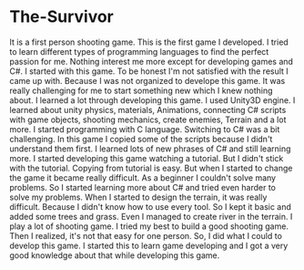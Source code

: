 # The-Survivor
It is a first person shooting game. This is the first game I developed. I tried to learn different types of programming languages to find the perfect passion for me. Nothing interest me more except for developing games and C#. I started with this game. To be honest I'm not satisfied with the result I came up with. Because I was not organized to develope this game. It was really challenging for me to start something new which I knew nothing about. I learned a lot through developing this game. I used Unity3D engine. I learned about unity physics, materials, Animations, connecting C# scripts with game objects, shooting mechanics, create enemies, Terrain and a lot more.
I started programming with C language. Switching to C# was a bit challenging. In this game I copied some of the scripts because I didn't understand them first. I learned lots of new phrases of C# and still learning more. I started developing this game watching a tutorial. But I didn't stick with the tutorial. Copying from tutorial is easy. But when I started to change the game it became really difficult. As a beginner I couldn't solve many problems. So I started learning more about C# and tried even harder to solve my problems. When I started to design the terrain, it was really difficult. Because I didn't know how to use every tool. So I kept it basic and added some trees and grass. Even I managed to create river in the terrain.
I play a lot of shooting game. I tried my best to build a good shooting game. Then I realized, it's not that easy for one person. So, I did what I could to develop this game. I started this to learn game developing and I got a very good knowledge about that while developing this game.
